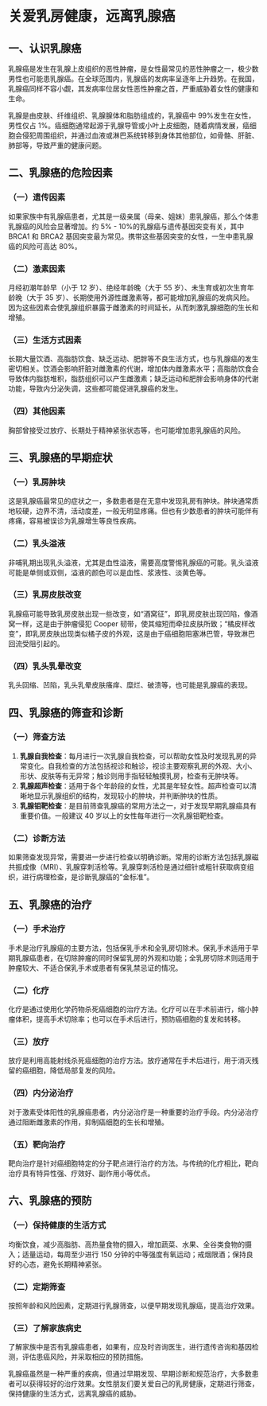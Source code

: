 # 关爱乳房健康，远离乳腺癌

## 一、认识乳腺癌
乳腺癌是发生在乳腺上皮组织的恶性肿瘤，是女性最常见的恶性肿瘤之一，极少数男性也可能患乳腺癌。在全球范围内，乳腺癌的发病率呈逐年上升趋势。在我国，乳腺癌同样不容小觑，其发病率位居女性恶性肿瘤之首，严重威胁着女性的健康和生命。

乳腺是由皮肤、纤维组织、乳腺腺体和脂肪组成的，乳腺癌中 99%发生在女性，男性仅占 1%。癌细胞通常起源于乳腺导管或小叶上皮细胞，随着病情发展，癌细胞会侵犯周围组织，并通过血液或淋巴系统转移到身体其他部位，如骨骼、肝脏、肺部等，导致严重的健康问题。

## 二、乳腺癌的危险因素
### （一）遗传因素
如果家族中有乳腺癌患者，尤其是一级亲属（母亲、姐妹）患乳腺癌，那么个体患乳腺癌的风险会显著增加。约 5% - 10%的乳腺癌与遗传基因突变有关，其中 BRCA1 和 BRCA2 基因突变最为常见。携带这些基因突变的女性，一生中患乳腺癌的风险可高达 80%。

### （二）激素因素
月经初潮年龄早（小于 12 岁）、绝经年龄晚（大于 55 岁）、未生育或初次生育年龄晚（大于 35 岁）、长期使用外源性雌激素等，都可能增加乳腺癌的发病风险。因为这些因素会使乳腺组织暴露于雌激素的时间延长，从而刺激乳腺细胞的生长和增殖。

### （三）生活方式因素
长期大量饮酒、高脂肪饮食、缺乏运动、肥胖等不良生活方式，也与乳腺癌的发生密切相关。饮酒会影响肝脏对雌激素的代谢，增加体内雌激素水平；高脂肪饮食会导致体内脂肪堆积，脂肪组织可以产生雌激素；缺乏运动和肥胖会影响身体的代谢功能，导致内分泌失调，这些都可能促进乳腺癌的发生。

### （四）其他因素
胸部曾接受过放疗、长期处于精神紧张状态等，也可能增加患乳腺癌的风险。

## 三、乳腺癌的早期症状
### （一）乳房肿块
这是乳腺癌最常见的症状之一，多数患者是在无意中发现乳房有肿块。肿块通常质地较硬，边界不清，活动度差，一般无明显疼痛。但也有少数患者的肿块可能伴有疼痛，容易被误诊为乳腺增生等良性疾病。

### （二）乳头溢液
非哺乳期出现乳头溢液，尤其是血性溢液，需要高度警惕乳腺癌的可能。乳头溢液可能是单侧或双侧，溢液的颜色可以是血性、浆液性、淡黄色等。

### （三）乳房皮肤改变
乳腺癌可能导致乳房皮肤出现一些改变，如“酒窝征”，即乳房皮肤出现凹陷，像酒窝一样，这是由于肿瘤侵犯 Cooper 韧带，使其缩短而牵拉皮肤所致；“橘皮样改变”，即乳房皮肤出现类似橘子皮的外观，这是由于癌细胞阻塞淋巴管，导致淋巴回流受阻引起的。

### （四）乳头乳晕改变
乳头回缩、凹陷，乳头乳晕皮肤瘙痒、糜烂、破溃等，也可能是乳腺癌的表现。

## 四、乳腺癌的筛查和诊断
### （一）筛查方法
1. **乳腺自我检查**：每月进行一次乳腺自我检查，可以帮助女性及时发现乳房的异常变化。自我检查的方法包括视诊和触诊，视诊主要观察乳房的外观、大小、形状、皮肤等有无异常；触诊则用手指轻轻触摸乳房，检查有无肿块等。
2. **乳腺超声检查**：适用于各个年龄段的女性，尤其是年轻女性。超声检查可以清晰地显示乳腺组织的结构，发现较小的肿块，并判断肿块的性质。
3. **乳腺钼靶检查**：是目前筛查乳腺癌的常用方法之一，对于发现早期乳腺癌具有重要价值。一般建议 40 岁以上的女性每年进行一次乳腺钼靶检查。

### （二）诊断方法
如果筛查发现异常，需要进一步进行检查以明确诊断。常用的诊断方法包括乳腺磁共振成像（MRI）、乳腺穿刺活检等。乳腺穿刺活检是通过细针或粗针获取病变组织，进行病理检查，是诊断乳腺癌的“金标准”。

## 五、乳腺癌的治疗
### （一）手术治疗
手术是治疗乳腺癌的主要方法，包括保乳手术和全乳房切除术。保乳手术适用于早期乳腺癌患者，在切除肿瘤的同时保留乳房的外观和功能；全乳房切除术则适用于肿瘤较大、不适合保乳手术或患者有保乳禁忌证的情况。

### （二）化疗
化疗是通过使用化学药物杀死癌细胞的治疗方法。化疗可以在手术前进行，缩小肿瘤体积，提高手术切除率；也可以在手术后进行，预防癌细胞的复发和转移。

### （三）放疗
放疗是利用高能射线杀死癌细胞的治疗方法。放疗通常在手术后进行，用于消灭残留的癌细胞，降低局部复发的风险。

### （四）内分泌治疗
对于激素受体阳性的乳腺癌患者，内分泌治疗是一种重要的治疗手段。内分泌治疗通过阻断雌激素的作用，抑制癌细胞的生长和增殖。

### （五）靶向治疗
靶向治疗是针对癌细胞特定的分子靶点进行治疗的方法。与传统的化疗相比，靶向治疗具有特异性强、疗效好、副作用小等优点。

## 六、乳腺癌的预防
### （一）保持健康的生活方式
均衡饮食，减少高脂肪、高热量食物的摄入，增加蔬菜、水果、全谷类食物的摄入；适量运动，每周至少进行 150 分钟的中等强度有氧运动；戒烟限酒；保持良好的心态，避免长期精神紧张。

### （二）定期筛查
按照年龄和风险因素，定期进行乳腺筛查，以便早期发现乳腺癌，提高治疗效果。

### （三）了解家族病史
了解家族中是否有乳腺癌患者，如果有，应及时咨询医生，进行遗传咨询和基因检测，评估患癌风险，并采取相应的预防措施。

乳腺癌虽然是一种严重的疾病，但通过早期发现、早期诊断和规范治疗，大多数患者可以获得较好的治疗效果。女性朋友们要关爱自己的乳房健康，定期进行筛查，保持健康的生活方式，远离乳腺癌的威胁。  